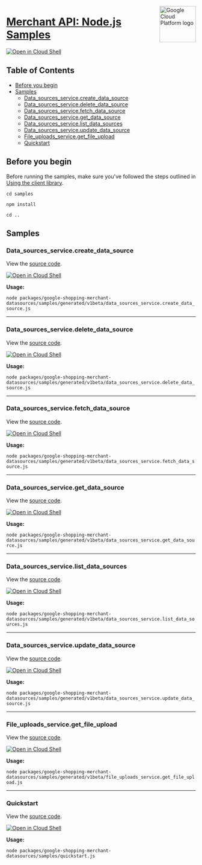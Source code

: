 [//]: # "This README.md file is auto-generated, all changes to this file will be lost."
[//]: # "To regenerate it, use `python -m synthtool`."
<img src="https://avatars2.githubusercontent.com/u/2810941?v=3&s=96" alt="Google Cloud Platform logo" title="Google Cloud Platform" align="right" height="96" width="96"/>

# [Merchant API: Node.js Samples](https://github.com/googleapis/google-cloud-node)

[![Open in Cloud Shell][shell_img]][shell_link]



## Table of Contents

* [Before you begin](#before-you-begin)
* [Samples](#samples)
  * [Data_sources_service.create_data_source](#data_sources_service.create_data_source)
  * [Data_sources_service.delete_data_source](#data_sources_service.delete_data_source)
  * [Data_sources_service.fetch_data_source](#data_sources_service.fetch_data_source)
  * [Data_sources_service.get_data_source](#data_sources_service.get_data_source)
  * [Data_sources_service.list_data_sources](#data_sources_service.list_data_sources)
  * [Data_sources_service.update_data_source](#data_sources_service.update_data_source)
  * [File_uploads_service.get_file_upload](#file_uploads_service.get_file_upload)
  * [Quickstart](#quickstart)

## Before you begin

Before running the samples, make sure you've followed the steps outlined in
[Using the client library](https://github.com/googleapis/google-cloud-node#using-the-client-library).

`cd samples`

`npm install`

`cd ..`

## Samples



### Data_sources_service.create_data_source

View the [source code](https://github.com/googleapis/google-cloud-node/blob/master/packages/google-shopping-merchant-datasources/samples/generated/v1beta/data_sources_service.create_data_source.js).

[![Open in Cloud Shell][shell_img]](https://console.cloud.google.com/cloudshell/open?git_repo=https://github.com/googleapis/google-cloud-node&page=editor&open_in_editor=packages/google-shopping-merchant-datasources/samples/generated/v1beta/data_sources_service.create_data_source.js,samples/README.md)

__Usage:__


`node packages/google-shopping-merchant-datasources/samples/generated/v1beta/data_sources_service.create_data_source.js`


-----




### Data_sources_service.delete_data_source

View the [source code](https://github.com/googleapis/google-cloud-node/blob/master/packages/google-shopping-merchant-datasources/samples/generated/v1beta/data_sources_service.delete_data_source.js).

[![Open in Cloud Shell][shell_img]](https://console.cloud.google.com/cloudshell/open?git_repo=https://github.com/googleapis/google-cloud-node&page=editor&open_in_editor=packages/google-shopping-merchant-datasources/samples/generated/v1beta/data_sources_service.delete_data_source.js,samples/README.md)

__Usage:__


`node packages/google-shopping-merchant-datasources/samples/generated/v1beta/data_sources_service.delete_data_source.js`


-----




### Data_sources_service.fetch_data_source

View the [source code](https://github.com/googleapis/google-cloud-node/blob/master/packages/google-shopping-merchant-datasources/samples/generated/v1beta/data_sources_service.fetch_data_source.js).

[![Open in Cloud Shell][shell_img]](https://console.cloud.google.com/cloudshell/open?git_repo=https://github.com/googleapis/google-cloud-node&page=editor&open_in_editor=packages/google-shopping-merchant-datasources/samples/generated/v1beta/data_sources_service.fetch_data_source.js,samples/README.md)

__Usage:__


`node packages/google-shopping-merchant-datasources/samples/generated/v1beta/data_sources_service.fetch_data_source.js`


-----




### Data_sources_service.get_data_source

View the [source code](https://github.com/googleapis/google-cloud-node/blob/master/packages/google-shopping-merchant-datasources/samples/generated/v1beta/data_sources_service.get_data_source.js).

[![Open in Cloud Shell][shell_img]](https://console.cloud.google.com/cloudshell/open?git_repo=https://github.com/googleapis/google-cloud-node&page=editor&open_in_editor=packages/google-shopping-merchant-datasources/samples/generated/v1beta/data_sources_service.get_data_source.js,samples/README.md)

__Usage:__


`node packages/google-shopping-merchant-datasources/samples/generated/v1beta/data_sources_service.get_data_source.js`


-----




### Data_sources_service.list_data_sources

View the [source code](https://github.com/googleapis/google-cloud-node/blob/master/packages/google-shopping-merchant-datasources/samples/generated/v1beta/data_sources_service.list_data_sources.js).

[![Open in Cloud Shell][shell_img]](https://console.cloud.google.com/cloudshell/open?git_repo=https://github.com/googleapis/google-cloud-node&page=editor&open_in_editor=packages/google-shopping-merchant-datasources/samples/generated/v1beta/data_sources_service.list_data_sources.js,samples/README.md)

__Usage:__


`node packages/google-shopping-merchant-datasources/samples/generated/v1beta/data_sources_service.list_data_sources.js`


-----




### Data_sources_service.update_data_source

View the [source code](https://github.com/googleapis/google-cloud-node/blob/master/packages/google-shopping-merchant-datasources/samples/generated/v1beta/data_sources_service.update_data_source.js).

[![Open in Cloud Shell][shell_img]](https://console.cloud.google.com/cloudshell/open?git_repo=https://github.com/googleapis/google-cloud-node&page=editor&open_in_editor=packages/google-shopping-merchant-datasources/samples/generated/v1beta/data_sources_service.update_data_source.js,samples/README.md)

__Usage:__


`node packages/google-shopping-merchant-datasources/samples/generated/v1beta/data_sources_service.update_data_source.js`


-----




### File_uploads_service.get_file_upload

View the [source code](https://github.com/googleapis/google-cloud-node/blob/master/packages/google-shopping-merchant-datasources/samples/generated/v1beta/file_uploads_service.get_file_upload.js).

[![Open in Cloud Shell][shell_img]](https://console.cloud.google.com/cloudshell/open?git_repo=https://github.com/googleapis/google-cloud-node&page=editor&open_in_editor=packages/google-shopping-merchant-datasources/samples/generated/v1beta/file_uploads_service.get_file_upload.js,samples/README.md)

__Usage:__


`node packages/google-shopping-merchant-datasources/samples/generated/v1beta/file_uploads_service.get_file_upload.js`


-----




### Quickstart

View the [source code](https://github.com/googleapis/google-cloud-node/blob/master/packages/google-shopping-merchant-datasources/samples/quickstart.js).

[![Open in Cloud Shell][shell_img]](https://console.cloud.google.com/cloudshell/open?git_repo=https://github.com/googleapis/google-cloud-node&page=editor&open_in_editor=packages/google-shopping-merchant-datasources/samples/quickstart.js,samples/README.md)

__Usage:__


`node packages/google-shopping-merchant-datasources/samples/quickstart.js`






[shell_img]: https://gstatic.com/cloudssh/images/open-btn.png
[shell_link]: https://console.cloud.google.com/cloudshell/open?git_repo=https://github.com/googleapis/google-cloud-node&page=editor&open_in_editor=samples/README.md
[product-docs]: https://developers.google.com/merchant/api
